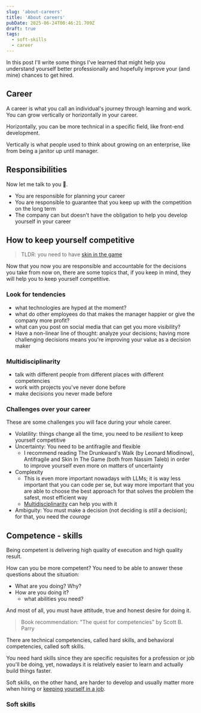 ```yaml
---
slug: 'about-careers'
title: 'About careers'
pubDate: 2025-06-24T00:46:21.709Z
draft: true
tags:
  - soft-skills
  - career
---
```


In this post I'll write some things I've learned that might help you understand yourself better professionally and hopefully improve your (and mine) chances to get hired.

## Career

A career is what you call an individual's journey through learning and work. You can grow vertically or horizontally in your career.

Horizontally, you can be more technical in a specific field, like front-end development.

Vertically is what people used to think about growing on an enterprise, like from being a janitor up until manager.

## Responsibilities

Now let me talk to you 🫵.

- You are responsible for planning your career
- You are responsible to guarantee that you keep up with the competition on the long term
- The company can but doesn't have the obligation to help you develop yourself in your career

## How to keep yourself competitive

> TLDR: you need to have [skin in the game](/blog/a-quick-word-about-having-skin-in-the-gam)

Now that you now you are responsible and accountable for the decisions you take from now on, there are some topics that, if you keep in mind, they will help you to keep yourself competitive.

### Look for tendencies

- what technologies are hyped at the moment?
- what do other employees do that makes the manager happier or give the company more profit?
- what can you post on social media that can get you more visibility?
- Have a non-linear line of thought: analyze your decisions; having more challenging decisions means you're improving your value as a decision maker

### Multidisciplinarity

- talk with different people from different places with different competencies
- work with projects you've never done before
- make decisions you never made before

### Challenges over your career

These are some challenges you will face during your whole career.

- Volatility: things change all the time, you need to be _resilient_ to keep yourself competitive
- Uncertainty: You need to be antifragile and flexible
  - I recommend reading The Drunkward's Walk (by Leonard Mlodinow), Antifragile and Skin In The Game (both from Nassim Taleb) in order to improve yourself even more on matters of uncertainty
- Complexity
  - This is even more important nowadays with LLMs; it is way less important that you can code per se, but way more important that you are able to choose the best approach for that solves the problem the safest, most efficient way
  - [Multidisciplinarity](#multidisciplinarity) can help you with it
- Ambiguity: You must make a decision (not deciding is _still_ a decision); for that, you need the _courage_

## Competence - skills

Being competent is delivering high quality of execution and high quality result.

How can you be more competent? You need to be able to answer these questions about the situation:

- What are you doing? Why?
- How are you doing it?
  - what abilities you need?

And most of all, you must have attitude, true and honest desire for doing it.

> Book recommendation: "The quest for competencies" by Scott B. Parry

There are technical competencies, called hard skills, and behavioral competencies, called soft skills.

You need hard skills since they are specific requisites for a profession or job you'll be doing, yet, nowadays it is relatively easier to learn and actually build things faster.

Soft skills, on the other hand, are harder to develop and usually matter more when hiring or [keeping yourself in a job](https://g1.globo.com/economia/concursos-e-emprego/noticia/2018/09/18/9-em-cada-10-profissionais-sao-contratados-pelo-perfil-tecnico-e-demitidos-pelo-comportamental.ghtml).

### Soft skills
